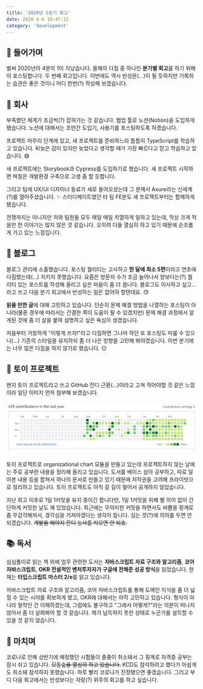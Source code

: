 ```yaml
---
title: '2020년 1분기 회고'
date: 2020-4-6 19:47:12
category: 'development'
---
```


## 💬 들어가며

벌써 2020년의 4분의 1이 지났습니다. 올해의 다짐 중 하나인 **분기별 회고**를 하기 위해 이 포스팅합니다. 두 번째 회고입니다.
이번에도 역시 반성문(...)이 될 듯하지만 기록하는 습관은 좋은 것이니 어디 한번(?) 작성해 보겠습니다.

## 💁 회사

부족했던 체계가 조금씩(?) 잡혀가는 것 같습니다. 협업 툴로 노션(Notion)을 도입하게 됐습니다. 노션에 대해서는 조만간 도입기, 사용기를 포스팅하도록 하겠습니다.

프로젝트 마무리 단계에 있고, 새 프로젝트를 준비하느라 틈틈이 TypeScript를 학습하고 있습니다. 뒤늦은 감이 있지만 늦었다고 생각할 때가 가장 빠르다고 믿고 학습하고 있습니다. 😅

새 프로젝트에는 Storybook과 Cypress를 도입하기로 했습니다. 새 프로젝트 시작하면 며칠은 개발환경 구축으로 고생 좀 할 듯합니다.

그리고 팀에 UX/UI 디자이너 동료가 새로 들어오셨는데 그 분께서 Axure라는 신세계(?)를 열어주셨습니다. ✨
스터디메이트였던 타 팀 FE분도 새 프로젝트부터는 함께하게 됐습니다.

전쟁까지는 아니지만 저와 팀원들 모두 매일 매일 치열하게 일하고 있는데, 막상 크게 적을만 한 이야기는 많지 않은 것 같습니다.
오히려 다들 열심히 하고 있기 때문에 순조롭게 가고 있는 느낌입니다.

## 📝 블로그

블로그 관리에 소홀했습니다. 포스팅 퀄리티는 고사하고 **한 달에 최소 5편**이라고 연초에 다짐했는데(...) 지키지 못했습니다.
요즘은 방문자 수가 조금 늘어나서 양보다는(?) 퀄리티 있는 포스트를 작성해 올리고 싶은 마음이 좀 더 큽니다. 블로그도 이사하고 싶고... 라고 쓰고 다음 분기 회고에서 반성하는 일은 없어야 할텐데요. 😓

**읽을 만한 글**에 대해 고민하고 있습니다.
단순히 문제 해결 방법을 나열하는 포스팅이 아니라(물론 경우에 따라서는 간결한 쪽이 도움이 될 수 있겠지만) 문제 해결 과정에서 알게된 것에 좀 더 살을 붙여 설명하고 싶은 욕심이 생겼습니다.

처음부터 거창하게 "이렇게 쓰자!"라고 다짐하면 그나마 하던 또 포스팅도 미룰 수 있으니(...) 기존의 스타일을 유지하되 좀 더 나은 방향을 고민해 봐야겠습니다. 이번 분기에는 너무 많은 다짐을 하지 않기로 했습니다. 😑

## 🏃 토이 프로젝트

왠지 토이 프로젝트라고 쓰고 GitHub 잔디 근황(...)이라고 고쳐 적어야할 것 같은 느낌이라 일단 이미지 먼저 첨부해 보겠습니다.

####

![](./images/commit-graph-2.png)

####

토이 프로젝트로 organizational chart 모듈을 만들고 있는데 프로젝트하지 않는 날에는 주로 공부한 내용을 정리해 올리고 있습니다.
도서를 베이스 삼아 공부하고, 따로 알아본 내용 등을 합쳐서 하나의 문서로 만들고 있기 때문에 저작권을 고려해 프라이빗으로 정리하고 있습니다.
토이 프로젝트도 아직 갈 길이 멀어서 공개하지 않았습니다.

지난 회고 이후로 1일 1커밋을 유지 중이긴 합니다만, 1일 1커밋을 위해 별 의미 없이 간단하게 커밋한 날도 꽤 있었습니다.
최근에는 무의미한 커밋을 하면서도 바쁨을 핑계로 좀 무감각해져서, 경각심을 가져야겠다는 생각이 듭니다.
심는 것(?)에 의의를 두면 안 되겠습니다. ~~개발을 해야지 잔디 농사를 지으면 안 되죠.~~

## 📚 독서

심심풀이로 읽는 책 외에 업무 관련한 도서는 **자바스크립트 자료 구조와 알고리즘**, **코어 자바스크립트**, **OKR 전설적인 벤처투자자가 구글에 전해준 성공 방식**을 읽었습니다.
현재는 **타입스크립트 마스터 2/e**를 읽고 있습니다.

자바스크립트 자료 구조와 알고리즘, 코어 자바스크립트를 통해 도메인 지식을 좀 더 넓힐 수 있는 시야를 확보하게 됐고, OKR에 대해서는 아직 고민하고 있습니다.
형식이 아니라 철학인 건 이해하겠는데, 그럼에도 불구하고 "그래서 어떻게?"라는 의문이 떠나지 않아서 좀 더 살펴봐야 할 것 같습니다.
제가 납득하지 못한 상태로 누군가를 설득할 수 있을 것 같지 않습니다.

## 💬 마치며

코로나로 인해 상반기에 예정했던 시험들이 줄줄이 취소돼서 그 핑계로 자격증 공부는 잠시 쉬고 있습니다. ~~모동숲을 열심히 하고 있습니다.~~
KCD도 참석하려고 했다가 아쉽게도 취소돼 참석하지 못했습니다. 하루 빨리 코로나가 진정됐으면 좋겠습니다.
그리고 부디 다음 회고에서는 반성보다는 자랑(?) 위주의 회고를 하고 싶습니다.
